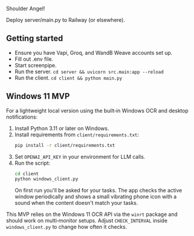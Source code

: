 Shoulder Angel!

Deploy server/main.py to Railway (or elsewhere).

## Getting started

- Ensure you have Vapi, Groq, and WandB Weave accounts set up.
- Fill out .env file.
- Start screenpipe.
- Run the server. `cd server && uvicorn src.main:app --reload`
- Run the client. `cd client && python main.py`

## Windows 11 MVP

For a lightweight local version using the built‑in Windows OCR and desktop notifications:

1. Install Python 3.11 or later on Windows.
2. Install requirements from `client/requirements.txt`:
   ```bash
   pip install -r client/requirements.txt
   ```
3. Set `OPENAI_API_KEY` in your environment for LLM calls.
4. Run the script:
   ```bash
   cd client
   python windows_client.py
   ```
   On first run you'll be asked for your tasks. The app checks the active window periodically and shows a small vibrating phone icon with a sound when the content doesn't match your tasks.

This MVP relies on the Windows 11 OCR API via the `winrt` package and should work on multi‑monitor setups. Adjust `CHECK_INTERVAL` inside `windows_client.py` to change how often it checks.

